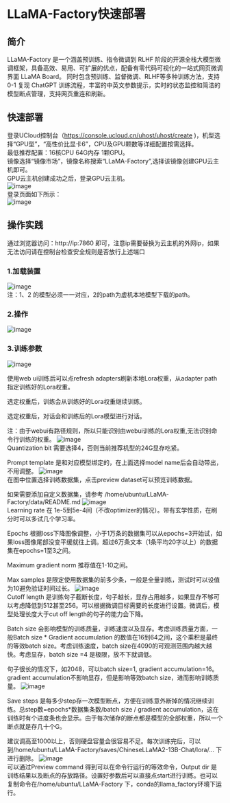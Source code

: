 # LLaMA-Factory快速部署

## 简介
LLaMA-Factory 是一个涵盖预训练、指令微调到 RLHF 阶段的开源全栈大模型微调框架，具备高效、易用、可扩展的优点，配备有零代码可视化的一站式网页微调界面 LLaMA Board。
同时包含预训练、监督微调、RLHF等多种训练方法，支持 0-1 复现 ChatGPT 训练流程，丰富的中英文参数提示，实时的状态监控和简洁的模型断点管理，支持网页重连和刷新。


## 快速部署
登录UCloud控制台（https://console.ucloud.cn/uhost/uhost/create )，机型选择“GPU型”，“高性价比显卡6”，CPU及GPU颗数等详细配置按需选择。</br>
最低推荐配置：16核CPU 64G内存 1颗GPU。</br>
镜像选择“镜像市场”，镜像名称搜索“LLaMA-Factory”,选择该镜像创建GPU云主机即可。</br>
GPU云主机创建成功之后，登录GPU云主机。</br>
![image](/images/practice/llama-factory01.png)</br>
登录页面如下所示：</br>
![image](/images/practice/llama-factory02.png)</br>

## 操作实践
通过浏览器访问：http://ip:7860 即可，注意ip需要替换为云主机的外网ip，如果无法访问请在控制台检查安全规则是否放行上述端口
### 1.加载装置
![image](/images/practice/llama-factory03.png)</br>
  注：1、2 的模型必须一一对应，2的path为虚机本地模型下载的path。
### 2.操作
![image](/images/practice/llama-factory04.png)</br>
### 3.训练参数
![image](/images/practice/llama-factory05.png)</br>

使用web ui训练后可以点refresh adapters刷新本地Lora权重，从adapter path指定训练好的Lora权重。

选定权重后，训练会从训练好的Lora权重继续训练。

选定权重后，对话会和训练后的Lora模型进行对话。

注：由于webui有路径规则，所以只能识别由webui训练的Lora权重,无法识别命令行训练的权重。
![image](/images/practice/llama-factory06.png)</br>
Quantization bit 需要选择4，否则当前推荐机型的24G显存吃紧。

Prompt template 是和对应模型绑定的，在上面选择model name后会自动带出，不用调整。
![image](/images/practice/llama-factory07.png)</br>
在图中位置选择训练数据集，点击preview dataset可以预览训练数据。

如果需要添加自定义数据集，请参考  /home/ubuntu/LLaMA-Factory/data/README.md
![image](/images/practice/llama-factory08.png)</br>
Learning rate 在 1e-5到5e-4间（不改optimizer的情况）。带有玄学性质，在刷分时可以多试几个学习率。

Epochs 根据loss下降图像调整，小于1万条的数据集可以从epochs=3开始试，如果loss图像尾部没变平缓就往上调。超过6万条文本（1条平均20字以上）的数据集在epochs=1至3之间。

Maximum gradient norm 推荐值在1-10之间。

Max samples 是限定使用数据集的前多少条，一般是全量训练，测试时可以设值为10避免验证时间过长。
![image](/images/practice/llama-factory09.png)</br>
Cutoff length 是训练句子截断长度，句子越长，显存占用越多，如果显存不够可以考虑降低到512甚至256。可以根据微调目标需要的长度进行设置。微调后，模型处理长度大于cut off length的句子的能力会下降。 

Batch size 会影响模型的训练质量，训练速度以及显存。考虑训练质量方面，一般Batch size * Gradient accumulation 的数值在16到64之间，这个乘积是最终的等效batch size。考虑训练速度，batch size在4090的可观测范围内越大越快。考虑显存，batch size =4 是极限，放不下就调低。

句子很长的情况下，如2048，可以batch size=1, gradient accumulation=16。gradient accumulation不影响显存，但是影响等效batch size，进而影响训练质量。
![image](/images/practice/llama-factory10.png)</br>

Save steps 是每多少step存一次模型断点，方便在训练意外断掉的情况继续训练。总step数=epochs*数据集条数/batch size / gradient accumulation，这在训练时有个进度条也会显示。由于每次储存的断点都是模型的全部权重，所以一个断点就是存几十个G。

建议调高至1000以上，否则硬盘容量会很容易不足。每次训练完后，可以到/home/ubuntu/LLaMA-Factory/saves/ChineseLLaMA2-13B-Chat/lora/... 下进行删除。
![image](/images/practice/llama-factory11.png)</br>
可以通过Preview command 得到可以在命令行运行的等效命令，Output dir 是训练结果以及断点的存放路径。设置好参数后可以直接点start进行训练。也可以复制命令在/home/ubuntu/LLaMA-Factory 下，conda的llama_factory环境下运行。





